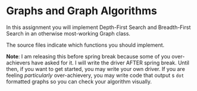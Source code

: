 Graphs and Graph Algorithms
==========

In this assignment you will implement Depth-First Search and
Breadth-First Search in an otherwise most-working Graph class.

The source files indicate which functions you should implement.

__Note__: I am releasing this before spring break because some of you
over-achievers have asked for it. I will write the driver AFTER spring
break. Until then, if you want to get started, you may write your own
driver. If you are feeling _particularly_ over-achievery, you may
write code that output s `dot` formatted graphs so you can check your
algorithm visually.
